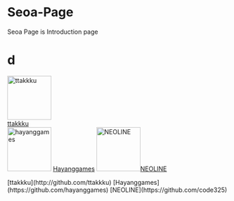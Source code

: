 # Seoa-Page
Seoa Page is  Introduction page

# d
<img src="https://avatars.githubusercontent.com/ttakkku" width="100" title="ttakkku"><br>[ttakkku](http://github.com/ttakkku)</br><img src="https://avatars.githubusercontent.com/hayanggames" width="100" title="hayanggames"> [Hayanggames](https://github.com/hayanggames) <img src="https://avatars.githubusercontent.com/code325" width="100" title="NEOLINE">[NEOLINE](https://github.com/code325)
<p>[ttakkku](http://github.com/ttakkku) [Hayanggames](https://github.com/hayanggames) [NEOLINE](https://github.com/code325)</p>
